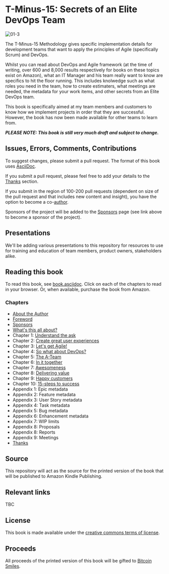 # T-Minus-15: Secrets of an Elite DevOps Team

![01-3](https://user-images.githubusercontent.com/26070818/212311870-b6109060-eb98-4b7e-8c03-3ec9f7739ac8.png)

The T-Minus-15 Methodology gives specific implementation details for development teams that want to apply the principles of Agile (specifically Scrum) and DevOps.

Whilst you can read about DevOps and Agile framework (at the time of writing, over 600 and 8,000 results respectively for books on these topics exist on Amazon), what an IT Manager and his team really want to know are specifics to hit the floor running. This includes knolwedge such as what roles you need in the team, how to create estimaters, what meetings are needed, the metadata for your work items, and other secrets from an Elite DevOps team.

This book is specifically aimed at my team members and customers to know how we implement projects in order that they are successful. However, the book has now been made available for other teams to learn from.

**_PLEASE NOTE: This book is still very much draft and subject to change._**

## Issues, Errors, Comments, Contributions

To suggest changes, please submit a pull request. The format of this book uses [AsciiDoc](https://docs.asciidoctor.org/asciidoc/latest/).

If you submit a pull request, please feel free to add your details to the [Thanks](https://github.com/BenGWeeks/T-Minus-15/blob/main/Thanks.asciidoc) section.

If you submit in the region of 100-200 pull requests (dependent on size of the pull request and that includes new content and insight), you have the option to become a co-[author](https://github.com/BenGWeeks/TheBitcoinPlaybook/blob/main/AboutTheAuthors.asciidoc).

Sponsors of the project will be added to the [Sponsors](https://github.com/BenGWeeks/TheBitcoinPlaybook/blob/main/Introduction.asciidoc) page (see link above to become a sponsor of the project).

## Presentations

We'll be adding various presentations to this repository for resources to use for training and education of team members, product owners, stakeholders alike.

## Reading this book

To read this book, see [book.asciidoc](https://github.com/BenGWeeks/T-Minus-15/blob/main/Book.asciidoc). Click on each of the chapters to read in your browser. Or, when available, purchase the book from Amazon.

### Chapters

+ [About the Author](https://github.com/BenGWeeks/T-Minus-15/blob/main/AboutTheAuthor.asciidoc)
+ [Foreword](https://github.com/BenGWeeks/T-Minus-15/blob/main/Foreword.asciidoc)
+ [Sponsors](https://github.com/BenGWeeks/T-Minus-15/blob/main/Sponsors.asciidoc)
+ [What's this all about?](https://github.com/BenGWeeks/T-Minus-15/blob/main/WhatsThisAllAbout.asciidoc)
+ Chapter 1: [Understand the ask](https://github.com/BenGWeeks/T-Minus-15/blob/main/UnderstandTheAsk.asciidoc)
+ Chapter 2: [Create great user experiences](https://github.com/BenGWeeks/T-Minus-15/blob/main/LetsGetAgile.asciidoc)
+ Chapter 3: [Let's get Agile!](https://github.com/BenGWeeks/T-Minus-15/blob/main/LetsGetAgile.asciidoc)
+ Chapter 4: [So what about DevOps?](https://github.com/BenGWeeks/T-Minus-15/blob/main/SoWhatAboutDevOps.asciidoc)
+ Chapter 5: [The A-Team](https://github.com/BenGWeeks/T-Minus-15/blob/main/TheATeam.asciidoc)
+ Chapter 6: [In it together](https://github.com/BenGWeeks/T-Minus-15/blob/main/InItTogether.asciidoc)
+ Chapter 7: [Awesomeness](https://github.com/BenGWeeks/T-Minus-15/blob/main/Awesomeness.asciidoc)
+ Chapter 8: [Delivering value](https://github.com/BenGWeeks/T-Minus-15/blob/main/DeliveringValue.asciidoc)
+ Chapter 9: [Happy customers](https://github.com/BenGWeeks/T-Minus-15/blob/main/HappyUsers.asciidoc)
+ Chapter 10: [15-steps to success](https://github.com/BenGWeeks/T-Minus-15/blob/main/15StepsToSuccess.asciidoc)
+ Appendix 1: Epic metadata
+ Appendix 2: Feature metadata
+ Appendix 3: User Story metadata
+ Appendix 4: Task metadata
+ Appendix 5: Bug metadata
+ Appendix 6: Enhancement metadata
+ Appendix 7: WIP limits
+ Appendix 8: Proposals
+ Appendix 8: Reports
+ Appendix 9: Meetings
+ [Thanks](https://github.com/BenGWeeks/T-Minus-15/blob/main/Thanks.asciidoc)

## Source

This repository will act as the source for the printed version of the book that will be published to Amazon Kindle Publishing.

## Relevant links

TBC

## License

This book is made available under the [creative commons terms of license](https://github.com/BenGWeeks/TheBitcoinPlaybook/blob/main/LICENSE).

## Proceeds

All proceeds of the printed version of this book will be gifted to [Bitcoin Smiles](https://bitcoinsmiles.org/).
